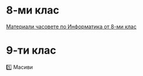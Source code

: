 # 8-ми клас 

[Материали часовете по Информатика от 8-ми клас](https://github.com/DimitarSht/Informatics_9A_2024_2025/tree/main/8-%D0%BC%D0%B8%20%D0%BA%D0%BB%D0%B0%D1%81)

# 9-ти клас

:one:  Масиви